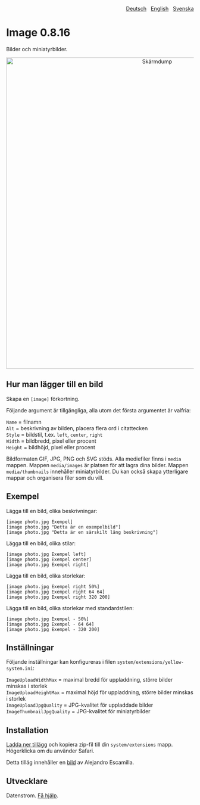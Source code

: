 <p align="right"><a href="README-de.md">Deutsch</a> &nbsp; <a href="README.md">English</a> &nbsp; <a href="README-sv.md">Svenska</a></p>

# Image 0.8.16

Bilder och miniatyrbilder.

<p align="center"><img src="image-screenshot.png?raw=true" width="795" height="836" alt="Skärmdump"></p>

## Hur man lägger till en bild

Skapa en `[image]` förkortning.

Följande argument är tillgängliga, alla utom det första argumentet är valfria:
 
`Name` = filnamn  
`Alt` = beskrivning av bilden, placera flera ord i citattecken  
`Style` = bildstil, t.ex. `left`, `center`, `right`  
`Width` = bildbredd, pixel eller procent  
`Height` = bildhöjd, pixel eller procent  

Bildformaten GIF, JPG, PNG och SVG stöds. Alla mediefiler finns i `media` mappen.
Mappen `media/images` är platsen för att lagra dina bilder. Mappen `media/thumbnails` innehåller miniatyrbilder. Du kan också skapa ytterligare mappar och organisera filer som du vill.

## Exempel

Lägga till en bild, olika beskrivningar:

    [image photo.jpg Exempel]
    [image photo.jpg "Detta är en exempelbild"]
    [image photo.jpg "Detta är en särskilt lång beskrivning"]

Lägga till en bild, olika stilar:

    [image photo.jpg Exempel left]
    [image photo.jpg Exempel center]
    [image photo.jpg Exempel right]

Lägga till en bild, olika storlekar:

    [image photo.jpg Exempel right 50%]
    [image photo.jpg Exempel right 64 64]
    [image photo.jpg Exempel right 320 200]

Lägga till en bild, olika storlekar med standardstilen:

    [image photo.jpg Exempel - 50%]
    [image photo.jpg Exempel - 64 64]
    [image photo.jpg Exempel - 320 200]

## Inställningar

Följande inställningar kan konfigureras i filen `system/extensions/yellow-system.ini`:

`ImageUploadWidthMax` = maximal bredd för uppladdning, större bilder minskas i storlek  
`ImageUploadHeightMax` = maximal höjd för uppladdning, större bilder minskas i storlek  
`ImageUploadJpgQuality` = JPG-kvalitet för uppladdade bilder  
`ImageThumbnailJpgQuality` = JPG-kvalitet för miniatyrbilder  

## Installation

[Ladda ner tillägg](https://github.com/datenstrom/yellow-extensions/raw/master/zip/image.zip) och kopiera zip-fil till din `system/extensions` mapp. Högerklicka om du använder Safari.

Detta tilläg innehåller en [bild](https://unsplash.com/photos/xII7efH1G6o) av Alejandro Escamilla.

## Utvecklare

Datenstrom. [Få hjälp](https://datenstrom.se/sv/yellow/help/).
